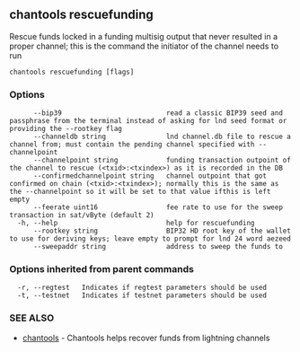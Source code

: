 ## chantools rescuefunding

Rescue funds locked in a funding multisig output that never resulted in a proper channel; this is the command the initiator of the channel needs to run

```
chantools rescuefunding [flags]
```

### Options

```
      --bip39                          read a classic BIP39 seed and passphrase from the terminal instead of asking for lnd seed format or providing the --rootkey flag
      --channeldb string               lnd channel.db file to rescue a channel from; must contain the pending channel specified with --channelpoint
      --channelpoint string            funding transaction outpoint of the channel to rescue (<txid>:<txindex>) as it is recorded in the DB
      --confirmedchannelpoint string   channel outpoint that got confirmed on chain (<txid>:<txindex>); normally this is the same as the --channelpoint so it will be set to that value ifthis is left empty
      --feerate uint16                 fee rate to use for the sweep transaction in sat/vByte (default 2)
  -h, --help                           help for rescuefunding
      --rootkey string                 BIP32 HD root key of the wallet to use for deriving keys; leave empty to prompt for lnd 24 word aezeed
      --sweepaddr string               address to sweep the funds to
```

### Options inherited from parent commands

```
  -r, --regtest   Indicates if regtest parameters should be used
  -t, --testnet   Indicates if testnet parameters should be used
```

### SEE ALSO

* [chantools](chantools.md)	 - Chantools helps recover funds from lightning channels

